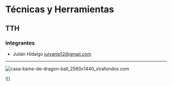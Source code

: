 # Técnicas y Herramientas
##  TTH
### Integrantes
* Julián Hidalgo <julyanlp12@gmail.com>
<hr>

![casa-kame-de-dragon-ball_2560x1440_xtrafondos com](https://user-images.githubusercontent.com/127998647/225459547-b3ac3061-2b98-46d0-8e62-4cd2dfea75d6.jpg)

![]
